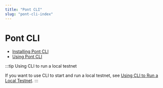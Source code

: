 ```yaml
---
title: "Pont CLI"
slug: "pont-cli-index"
---
```


# Pont CLI

- [Installing Pont CLI](/cli-tools/pont-cli-tool/install-pont-cli.md)
- [Using Pont CLI](/cli-tools/pont-cli-tool/use-pont-cli.md)

:::tip Using CLI to run a local testnet

If you want to use CLI to start and run a local testnet, see [Using CLI to Run a Local Testnet](/nodes/local-testnet/using-cli-to-run-a-local-testnet).
:::

